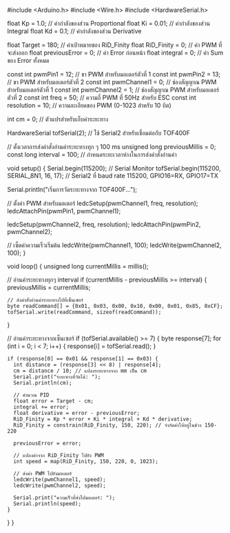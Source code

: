 #include <Arduino.h>
#include <Wire.h>
#include <HardwareSerial.h>

float Kp = 1.0;    // ค่ากำลังของส่วน Proportional
float Ki = 0.01;   // ค่ากำลังของส่วน Integral
float Kd = 0.1;    // ค่ากำลังของส่วน Derivative

float Target = 180;      // ค่าเป้าหมายของ RiD_Finity
float RiD_Finity = 0;    // ค่า PWM ที่จะส่งออก
float previousError = 0; // ค่า Error ก่อนหน้า
float integral = 0;      // ค่า Sum ของ Error ทั้งหมด

const int pwmPin1 = 12;          // ขา PWM สำหรับมอเตอร์ตัวที่ 1
const int pwmPin2 = 13;          // ขา PWM สำหรับมอเตอร์ตัวที่ 2
const int pwmChannel1 = 0;       // ช่องสัญญาณ PWM สำหรับมอเตอร์ตัวที่ 1
const int pwmChannel2 = 1;       // ช่องสัญญาณ PWM สำหรับมอเตอร์ตัวที่ 2
const int freq = 50;             // ความถี่ PWM ที่ 50Hz สำหรับ ESC
const int resolution = 10;       // ความละเอียดของ PWM (0-1023 สำหรับ 10 บิต)

int cm = 0; // ตัวแปรสำหรับเก็บค่าระยะทาง

HardwareSerial tofSerial(2); // ใช้ Serial2 สำหรับเชื่อมต่อกับ TOF400F

// ตั้งเวลาการส่งคำสั่งอ่านค่าระยะทางทุก ๆ 100 ms
unsigned long previousMillis = 0;
const long interval = 100; // กำหนดระยะเวลาห่างในการส่งคำสั่งอ่านค่า

void setup() {
  Serial.begin(115200);          // Serial Monitor
  tofSerial.begin(115200, SERIAL_8N1, 16, 17); // Serial2 ที่ baud rate 115200, GPIO16=RX, GPIO17=TX

  Serial.println("เริ่มการวัดระยะทางจาก TOF400F...");

  // ตั้งค่า PWM สำหรับมอเตอร์
  ledcSetup(pwmChannel1, freq, resolution);
  ledcAttachPin(pwmPin1, pwmChannel1);

  ledcSetup(pwmChannel2, freq, resolution);
  ledcAttachPin(pwmPin2, pwmChannel2);

  // เซ็ตค่าความเร็วเริ่มต้น
  ledcWrite(pwmChannel1, 100);
  ledcWrite(pwmChannel2, 100);
}

void loop() {
  unsigned long currentMillis = millis();

  // อ่านค่าระยะทางทุกๆ interval
  if (currentMillis - previousMillis >= interval) {
    previousMillis = currentMillis;

    // ส่งคำสั่งอ่านค่าระยะทางไปที่เซ็นเซอร์
    byte readCommand[] = {0x01, 0x03, 0x00, 0x10, 0x00, 0x01, 0x85, 0xCF};
    tofSerial.write(readCommand, sizeof(readCommand));
  }

  // อ่านค่าระยะทางจากเซ็นเซอร์
  if (tofSerial.available() >= 7) {
    byte response[7];
    for (int i = 0; i < 7; i++) {
      response[i] = tofSerial.read();
    }

    if (response[0] == 0x01 && response[1] == 0x03) {
      int distance = (response[3] << 8) | response[4];
      cm = distance / 10; // แปลงระยะทางจาก mm เป็น cm
      Serial.print("ระยะทางที่วัดได้: ");
      Serial.println(cm);

      // คำนวณ PID
      float error = Target - cm;
      integral += error;
      float derivative = error - previousError;
      RiD_Finity = Kp * error + Ki * integral + Kd * derivative;
      RiD_Finity = constrain(RiD_Finity, 150, 220); // จำกัดค่าให้อยู่ในช่วง 150-220

      previousError = error;

      // แปลงค่าจาก RiD_Finity ไปยัง PWM
      int speed = map(RiD_Finity, 150, 220, 0, 1023);

      // ส่งค่า PWM ไปยังมอเตอร์
      ledcWrite(pwmChannel1, speed);
      ledcWrite(pwmChannel2, speed);

      Serial.print("ความเร็วที่ส่งไปมอเตอร์: ");
      Serial.println(speed);
    }
  }
}
